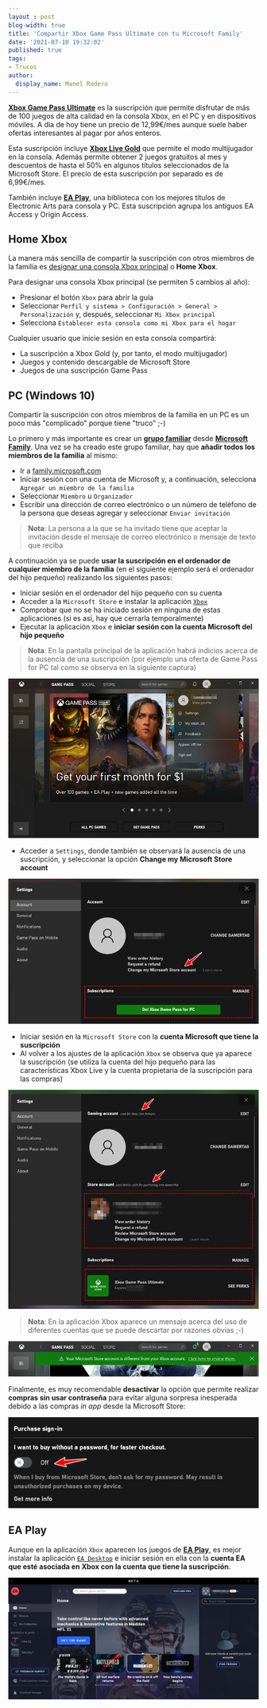 ```yaml
---
layout : post
blog-width: true
title: 'Compartir Xbox Game Pass Ultimate con tu Microsoft Family'
date: '2021-07-10 19:32:02'
published: true
tags:
- Trucos
author:
  display_name: Manel Rodero
---
```


[**Xbox Game Pass Ultimate**](https://www.xbox.com/es-ES/xbox-game-pass) es la suscripción que permite disfrutar de más de 100 juegos de alta calidad en la consola Xbox, en el PC y en dispositivos móviles. A día de hoy tiene un precio de 12,99€/mes aunque suele haber ofertas interesantes al pagar por años enteros.

Esta suscripción incluye [**Xbox Live Gold**](https://www.xbox.com/es-ES/live/gold) que permite el modo multijugador en la consola. Además permite obtener 2 juegos gratuitos al mes y descuentos de hasta el 50% en algunos títulos seleccionados de la Microsoft Store. El precio de esta suscripción por separado es de 6,99€/mes.

También incluye [**EA Play**](https://www.ea.com/es-es/ea-play/news/welcome-to-ea-play), una biblioteca con los mejores títulos de Electronic Arts para consola y PC. Esta suscripción agrupa los antiguos EA Access y Origin Access.

## Home Xbox

La manera más sencilla de compartir la suscripción con otros miembros de la familia es [designar una consola Xbox principal](https://support.xbox.com/es-ES/help/hardware-network/console/my-home-xbox) o **Home Xbox**.

Para designar una consola Xbox principal (se permiten 5 cambios al año):

* Presionar el botón `Xbox` para abrir la guía
* Seleccionar `Perfil y sistema > Configuración > General > Personalización` y, después, seleccionar `Mi Xbox principal`
* Selecciona `Establecer esta consola como mi Xbox para el hogar`

Cualquier usuario que inicie sesión en esta consola compartirá:

* La suscripción a Xbox Gold (y, por tanto, el modo multijugador)
* Juegos y contenido descargable de Microsoft Store
* Juegos de una suscripción Game Pass

## PC (Windows 10)

Compartir la suscripción con otros miembros de la familia en un PC es un poco más "complicado" porque tiene "truco" ;-)

Lo primero y más importante es crear un [**grupo familiar**](https://support.microsoft.com/es-es/account-billing/-qu%C3%A9-es-un-grupo-familiar-de-microsoft-b6280c9d-38d7-82ff-0e4f-a6cb7e659344) desde [**Microsoft Family**](https://account.microsoft.com/family/). Una vez se ha creado este grupo familiar, hay que **añadir todos los miembros de la familia** al mismo:

* Ir a [family.microsoft.com](https://account.microsoft.com/family/)
* Iniciar sesión con una cuenta de Microsoft y, a continuación, selecciona `Agregar un miembro de la familia`
* Seleccionar `Miembro` u `Organizador`
* Escribir una dirección de correo electrónico o un número de teléfono de la persona que deseas agregar y seleccionar `Enviar invitación`

> **Nota**: La persona a la que se ha invitado tiene que aceptar la invitación desde el mensaje de correo electrónico o mensaje de texto que reciba

A continuación ya se puede **usar la suscripción en el ordenador de cualquier miembro de la familia** (en el siguiente ejemplo será el ordenador del hijo pequeño) realizando los siguientes pasos:

* Iniciar sesión en el ordenador del hijo pequeño con su cuenta
* Acceder a la `Microsoft Store` e instalar la aplicación [`Xbox`](https://www.microsoft.com/store/productId/9MV0B5HZVK9Z)
* Comprobar que no se ha iniciado sesión en ninguna de estas aplicaciones (si es así, hay que cerrarla temporalmente)
* Ejecutar la aplicación `Xbox` e **iniciar sesión con la cuenta Microsoft del hijo pequeño**

> **Nota**: En la pantalla principal de la aplicación habrá indicios acerca de la ausencia de una suscripción (por ejemplo una oferta de Game Pass for PC tal como se observa en la siguiente captura)

![Xbox (sesión del hijo pequeño)][1]

* Acceder a `Settings`, donde también se observará la ausencia de una suscripción, y seleccionar la opción **Change my Microsoft Store account**

![Xbox (settings antes de asociar suscripción)][2]

* Iniciar sesión en la `Microsoft Store` con la **cuenta Microsoft que tiene la suscripción**
* Al volver a los ajustes de la aplicación `Xbox` se observa que ya aparece la suscripción (se utiliza la cuenta del hijo pequeño para las características Xbox Live y la cuenta propietaria de la suscripción para las compras)

![Xbox (settings después de asociar suscripción)][3]

> **Nota**: En la aplicación Xbox aparece un mensaje acerca del uso de diferentes cuentas que se puede descartar por razones obvias ;-)

![Mensaje sobre el uso de cuentas diferentes][4]

Finalmente, es muy recomendable **desactivar** la opción que permite realizar **compras sin usar contraseña** para evitar alguna sorpresa inesperada debido a las compras _in app_ desde la Microsoft Store:

![Desactivar compras sin contraseña][5]

## EA Play

Aunque en la aplicación `Xbox` aparecen los juegos de [**EA Play**](https://www.ea.com/ea-play/news/ea-desktop-open-beta), es mejor instalar la aplicación [`EA Desktop`](https://www.ea.com/ea-app-beta) e iniciar sesión en ella con la **cuenta EA que esté asociada en Xbox con la cuenta que tiene la suscripción**.

![EA Play Desktop][6]

<p></p>

[1]: /assets/img/blog/2021-07-10_image_1.png "Xbox (sesión del hijo pequeño)"
[2]: /assets/img/blog/2021-07-10_image_2.png "Xbox (settings antes de asociar suscripción)"
[3]: /assets/img/blog/2021-07-10_image_3.png "Xbox (settings después de asociar suscripción)"
[4]: /assets/img/blog/2021-07-10_image_4.png "Mensaje sobre el uso de cuentas diferentes"
[5]: /assets/img/blog/2021-07-10_image_5.png "Desactivar compras sin contraseña"
[6]: /assets/img/blog/2021-07-10_image_6.png "EA Play Desktop"